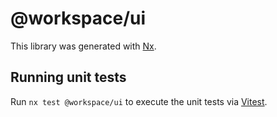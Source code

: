 # @workspace/ui

This library was generated with [Nx](https://nx.dev).

## Running unit tests

Run `nx test @workspace/ui` to execute the unit tests via [Vitest](https://vitest.dev/).
